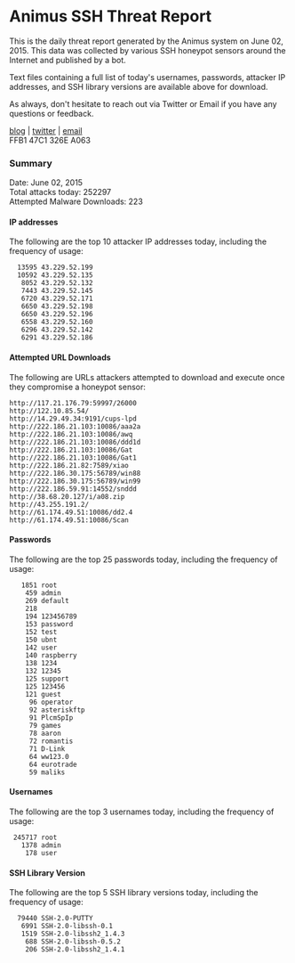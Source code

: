 # Animus SSH Threat Report

This is the daily threat report generated by the Animus system on June 02, 2015. This data was collected by various SSH honeypot sensors around the Internet and published by a bot.  

Text files containing a full list of today's usernames, passwords, attacker IP addresses, and SSH library versions are available above for download.  

As always, don't hesitate to reach out via Twitter or Email if you have any questions or feedback.  

[blog](http://morris.guru) | [twitter](https://twitter.com/andrew___morris) | [email](mailto:andrew@morris.guru)  
FFB1 47C1 326E A063  

### Summary

Date: June 02, 2015  
Total attacks today: 252297  
Attempted Malware Downloads: 223 

#### IP addresses
The following are the top 10 attacker IP addresses today, including the frequency of usage:
```
  13595 43.229.52.199
  10592 43.229.52.135
   8052 43.229.52.132
   7443 43.229.52.145
   6720 43.229.52.171
   6650 43.229.52.198
   6650 43.229.52.196
   6558 43.229.52.160
   6296 43.229.52.142
   6291 43.229.52.186
```

#### Attempted URL Downloads
The following are URLs attackers attempted to download and execute once they compromise a honeypot sensor:
```
http://117.21.176.79:59997/26000
http://122.10.85.54/
http://14.29.49.34:9191/cups-lpd
http://222.186.21.103:10086/aaa2a
http://222.186.21.103:10086/awq
http://222.186.21.103:10086/ddd1d
http://222.186.21.103:10086/Gat
http://222.186.21.103:10086/Gat1
http://222.186.21.82:7589/xiao
http://222.186.30.175:56789/win88
http://222.186.30.175:56789/win99
http://222.186.59.91:14552/snddd
http://38.68.20.127/i/a08.zip
http://43.255.191.2/
http://61.174.49.51:10086/dd2.4
http://61.174.49.51:10086/Scan
```

#### Passwords
The following are the top 25 passwords today, including the frequency of usage:
```
   1851 root
    459 admin
    269 default
    218 
    194 123456789
    153 password
    152 test
    150 ubnt
    142 user
    140 raspberry
    138 1234
    132 12345
    125 support
    125 123456
    121 guest
     96 operator
     92 asteriskftp
     91 PlcmSpIp
     79 games
     78 aaron
     72 romantis
     71 D-Link
     64 ww123.0
     64 eurotrade
     59 maliks
```

#### Usernames
The following are the top 3 usernames today, including the frequency of usage:
```
 245717 root
   1378 admin
    178 user
```

#### SSH Library Version
The following are the top 5 SSH library versions today, including the frequency of usage:
```
  79440 SSH-2.0-PUTTY
   6991 SSH-2.0-libssh-0.1
   1519 SSH-2.0-libssh2_1.4.3
    688 SSH-2.0-libssh-0.5.2
    206 SSH-2.0-libssh2_1.4.1
```
